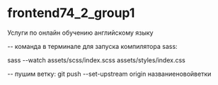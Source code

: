 # frontend74_2_group1

Услуги по онлайн обучению английскому языку

-- команда в терминале для запуска компилятора sass:

sass --watch assets/scss/index.scss assets/styles/index.css

-- пушим ветку:
git push --set-upstream origin названиеновойветки
